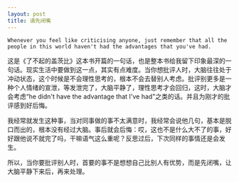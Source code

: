 ```yaml
---
layout: post
title: 请先闭嘴
---
```


```
Whenever you feel like criticising anyone, just remember that all the people in this world haven't had the advantages that you've had.
```

这是《了不起的盖茨比》这本书开篇的一句话，也是整本书给我留下印象最深的一句话。现实生活中要做到这一点，其实有点难度。当你想批评人时，大脑往往处于冲动状态，这个时候是不会理性思考的，根本不会去替别人考虑。批评别更多是一种个人情绪的宣泄，等发泄完了，大脑平静了，理性思考才会回归，这时，大脑才会考虑“he didn't have the advantage that I've had"之类的话。并且为刚才的批评感到好后悔。

我经常就发生这种事，当对同事做的事不太满意时，我经常会说他几句，基本是脱口而出的，根本没有经过大脑。事后就会后悔：哎，这也不是什么大不了的事，好好跟他说不就完了吗，干嘛语气这么重呢？反思过后，下次同样的事情还是会发生。

所以，当你要批评别人时，首要的事不是想想自己比别人有优势，而是先闭嘴，让大脑平静下来后，再来处理。
